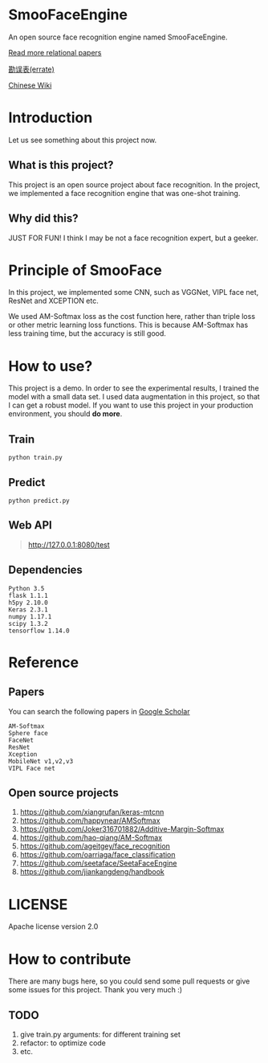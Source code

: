 # SmooFaceEngine
An open source face recognition engine named SmooFaceEngine.

[Read more relational papers](https://github.com/wotchin/paper-list/blob/master/computer-vision.md)

[勘误表(errate)](https://github.com/wotchin/SmooFaceEngine/wiki/errata) 

[Chinese Wiki](https://github.com/wotchin/SmooFaceEngine/wiki)
# Introduction
Let us see something about this project now.
## What is this project?
This project is an open source project about
 face recognition. In the project, we implemented a face 
 recognition engine that was one-shot training.

## Why did this?
JUST FOR FUN!
I think I may be not a face recognition expert, but a geeker.

# Principle of SmooFace
In this project,
 we implemented some CNN, such as VGGNet, VIPL face net, 
 ResNet and XCEPTION etc.

We used AM-Softmax loss as the cost function here, rather than 
triple loss or other metric learning loss functions. This is because 
AM-Softmax has less training time, but the accuracy is still good.

# How to use?
This project is a demo. In order to see the experimental results, I trained the model 
with a small data set. I used data augmentation in this project, so that I can get 
a robust model.
If you want to use this project in your production environment, you should **do more**.
## Train
```python train.py```
## Predict
```python predict.py```
## Web API
>http://127.0.0.1:8080/test

## Dependencies
    Python 3.5
    flask 1.1.1
    h5py 2.10.0
    Keras 2.3.1
    numpy 1.17.1
    scipy 1.3.2
    tensorflow 1.14.0
    
# Reference
## Papers
You can search the following papers in [Google Scholar](https://scholar.google.com/)

    AM-Softmax
    Sphere face
    FaceNet
    ResNet
    Xception
    MobileNet v1,v2,v3
    VIPL Face net


## Open source projects

1. https://github.com/xiangrufan/keras-mtcnn
2. https://github.com/happynear/AMSoftmax
3. https://github.com/Joker316701882/Additive-Margin-Softmax
4. https://github.com/hao-qiang/AM-Softmax
5. https://github.com/ageitgey/face_recognition
6. https://github.com/oarriaga/face_classification
7. https://github.com/seetaface/SeetaFaceEngine
8. https://github.com/jiankangdeng/handbook

# LICENSE
Apache license version 2.0
# How to contribute
  There are many bugs here, so you could send some pull requests or give some issues for this project. Thank you very much :)
## TODO

1. give train.py arguments: for different training set
2. refactor: to optimize code
3. etc.
